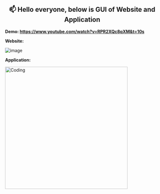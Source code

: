 <h2 align="center">📫 Hello everyone, below is GUI of Website and Application</h2>

**Demo: https://www.youtube.com/watch?v=RPR2XQc8qXM&t=10s**

**Website:**

![image](https://github.com/Thanhcong2002/IoT/assets/102734433/33a36728-5dc5-4d24-8beb-6958b3bdb656)

**Application:**

<img align="center" alt="Coding" width = "400" src="https://github.com/Thanhcong2002/IoT/assets/102734433/6e2e18eb-0924-45d0-a075-7c98588805c9">


